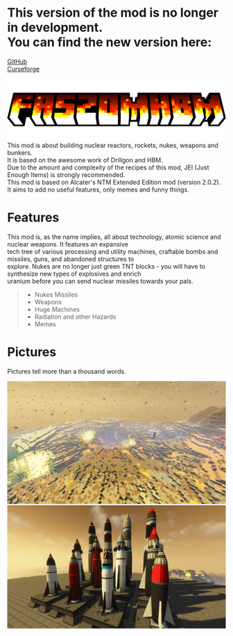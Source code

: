 <h1>
This version of the mod is no longer in development.<br>
You can find the new version here:<br>
</h1>

[GitHub](https://github.com/nzoliii/faszomhbm2)<br>
[Curseforge](https://www.curseforge.com/minecraft/mc-mods/faszomhbm2)

![logo](https://raw.githubusercontent.com/nzoliii/faszomhbm/master/static_banners/logo.png)<br>
This mod is about building nuclear reactors, rockets, nukes, weapons and bunkers.<br>
It is based on the awesome work of Drillgon and HBM.<br>
Due to the amount and complexity of the recipes of this mod, JEI (Just Enough Items) is strongly recommended.<br>
This mod is based on Alcater's NTM Extended Edition mod (version 2.0.2).<br>
It aims to add no useful features, only memes and funny things.<br>

<h1>Features</h1>
This mod is, as the name implies, all about technology, atomic science and nuclear weapons. It features an expansive<br>
tech tree of various processing and utility machines, craftable bombs and missiles, guns, and abandoned structures to<br>
explore. Nukes are no longer just green TNT blocks - you will have to synthesize new types of explosives and enrich<br>
uranium before you can send nuclear missiles towards your pals.<br>

> - Nukes Missiles
> - Weapons
> - Huge Machines
> - Radiation and other Hazards
> - Memes

<h1>Pictures</h1>
Pictures tell more than a thousand words.<br>

![fallout](https://raw.githubusercontent.com/nzoliii/faszomhbm/master/static_banners/fallout.png)<br>
![rockets](https://raw.githubusercontent.com/nzoliii/faszomhbm/master/static_banners/rockets.png)<br>
